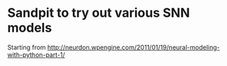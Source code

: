 # Sandpit to try out various SNN models

Starting from http://neurdon.wpengine.com/2011/01/19/neural-modeling-with-python-part-1/
